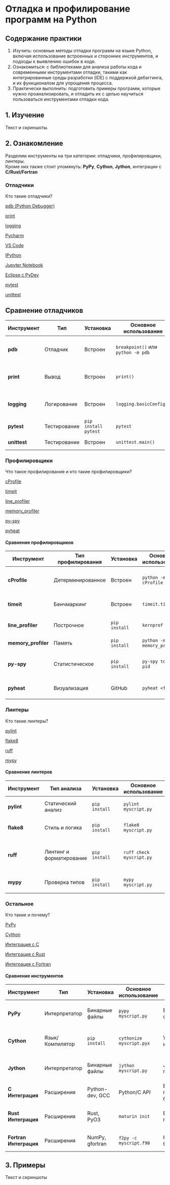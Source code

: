 # Отладка и профилирование программ на Python

## Содержание практики

1. Изучить: основные методы отладки программ на языке Python, включая использование встроенных и сторонних инструментов, и подходы к выявлению ошибок в коде.
2. Ознакомиться: с библиотеками для анализа работы кода и современными инструментами отладки, такими как интегрированные среды разработки (IDE) с поддержкой дебаггинга, и их функционалом для упрощения процесса.
3. Практически выполнить: подготовить примеры программ, которые нужно проанализировать, и отладить их с целью научиться пользоваться инструментами отладки кода. 


## 1. Изучение

Текст и скриншоты.

## 2. Ознакомление

Разделим инструменты на три категории: отладчики, профилировщики, линтеры. \
Кроме них также стоит упомянуть: **PyPy**, **Cython**, **Jython**, интеграции с **C/Rust/Fortran** 

### Отладчики

Кто такие отладчики?

[pdb (Python Debugger)](./debuggers/pdb.md)

[print](./debuggers/print.md)

[logging](./debuggers/logging.md)

[Pycharm](./debuggers/pycharm.md)

[VS Code](./debuggers/vscode.md)

[IPython](./debuggers/ipython.md)

[Jupyter Notebook](./debuggers/jupyter-notebook.md)

[Eclipse с PyDev](./debuggers/eclipse-pydev.md)

[pytest](./debuggers/pytest.md)

[unittest](./debuggers/unittest.md)

## Сравнение отладчиков

| Инструмент   | Тип          | Установка            | Основное использование             | Преимущества                  | Ограничения                                    |
|--------------|--------------|----------------------|------------------------------------|-------------------------------|------------------------------------------------|
| **pdb**      | Отладчик     | Встроен              | `breakpoint()` или `python -m pdb` | Простота, постмортем отладка  | Ограниченная документация, неудобный интерфейс |
| **print**    | Вывод        | Встроен              | `print()`                          | Простота, быстрота            | Не структурирован, загромождает вывод          |
| **logging**  | Логирование  | Встроен              | `logging.basicConfig()`            | Структурированность, гибкость | Сложная настройка, дублирование сообщений      |
| **pytest**   | Тестирование | `pip install pytest` | `pytest`                           | Детальный анализ, плагины     | Проблемы изоляции тестов                       |
| **unittest** | Тестирование | Встроен              | `unittest.main()`                  | Автоматизация, фикстуры       | Сложность параллелизации                       |

### Профилировщики

Что такое профилирование и кто такие профилировщики?

[cProfile](./profilers/cProfile.md)

[timeit](./profilers/timeit.md)

[line_profiler](./profilers/line_profiler.md)

[memory_profiler](./profilers/memory_profiler.md)

[py-spy](./profilers/py-spy.md)

[pyheat](./profilers/pyheat.md)

#### Сравнение профилировщиков

| Инструмент          | Тип профилирования | Установка     | Основное использование      | Преимущества                      | Ограничения                        |
|---------------------|--------------------|---------------|-----------------------------|-----------------------------------|------------------------------------|
| **cProfile**        | Детерминированное  | Встроен       | `python -m cProfile`        | Высокая точность, низкий расход   | Только функции, сложный вывод      |
| **timeit**          | Бенчмаркинг        | Встроен       | `timeit.timeit()`           | Простота, точность для фрагментов | Не для больших программ            |
| **line_profiler**   | Построчное         | `pip install` | `kernprof -l`               | Детальный анализ строк            | Требует настройки, выше расход     |
| **memory_profiler** | Память             | `pip install` | `python -m memory_profiler` | Выявление утечек памяти           | Замедляет выполнение               |
| **py-spy**          | Статистическое     | `pip install` | `py-spy top --pid`          | Низкий расход, продакшен          | Может пропустить редкие события    |
| **pyheat**          | Визуализация       | GitHub        | `pyheat <file>`             | Интуитивная тепловая карта        | Менее поддерживаем, ограничен      |

### Линтеры

Кто такие линтеры?

[pylint](./linters/pylint.md)

[flake8](./linters/flake8.md)

[ruff](./linters/ruff.md)

[mypy](./linters/mypy.md)

#### Сравнение линтеров

| Инструмент | Тип анализа              | Установка     | Основное использование   | Преимущества                               | Ограничения                    |
|------------|--------------------------|---------------|--------------------------|--------------------------------------------|--------------------------------|
| **pylint** | Статический анализ       | `pip install` | `pylint myscript.py`     | Глубокий анализ, плагины                   | Медленный, ложные срабатывания |
| **flake8** | Стиль и логика           | `pip install` | `flake8 myscript.py`     | Быстрый, гибкий, плагины                   | Менее глубокий анализ          |
| **ruff**   | Линтинг и форматирование | `pip install` | `ruff check myscript.py` | Очень быстрый, заменяет многие инструменты | Новый, меньше плагинов         |
| **mypy**   | Проверка типов           | `pip install` | `mypy myscript.py`       | Выявляет ошибки типов, gradual typing      | Требует аннотаций типов        |


### Остальное

Кто такие и почему?

[PyPy](./other/pypy.md)

[Cython](./other/cython.md)

[Интеграция с C](./other/c.md)

[Интеграция с Rust](./other/rust.md)

[Интеграция с Fortran](./other/fortran.md)

#### Сравнение инструментов

| Инструмент             | Тип             | Установка       | Основное использование   | Преимущества                            | Ограничения                              |
|------------------------|-----------------|-----------------|--------------------------|-----------------------------------------|------------------------------------------|
| **PyPy**               | Интерпретатор   | Бинарные файлы  | `pypy myscript.py`       | Быстрее CPython, совместимость          | Ограниченная поддержка C-расширений      |
| **Cython**             | Язык/Компилятор | `pip install`   | `cythonize myscript.pyx` | Ускорение до 1000x, C-интеграция        | Требует компиляции, сложность типов      |
| **Jython**             | Интерпретатор   | Бинарные файлы  | `jython myscript.py`     | Java-интеграция, платформонезависимость | Только Python 2, ограниченные библиотеки |
| **C Интеграция**       | Расширения      | Python-dev, GCC | Python/C API             | Высокая производительность, библиотеки  | Сложность, отладка                       |
| **Rust Интеграция**    | Расширения      | Rust, PyO3      | `maturin init`           | Безопасность, производительность        | Крутой learning curve, размер файлов     |
| **Fortran Интеграция** | Расширения      | NumPy, gfortran | `f2py -c myscript.f90`   | Научные вычисления, библиотеки          | Сложный синтаксис, отладка               |


## 3. Примеры

Текст и скриншоты
